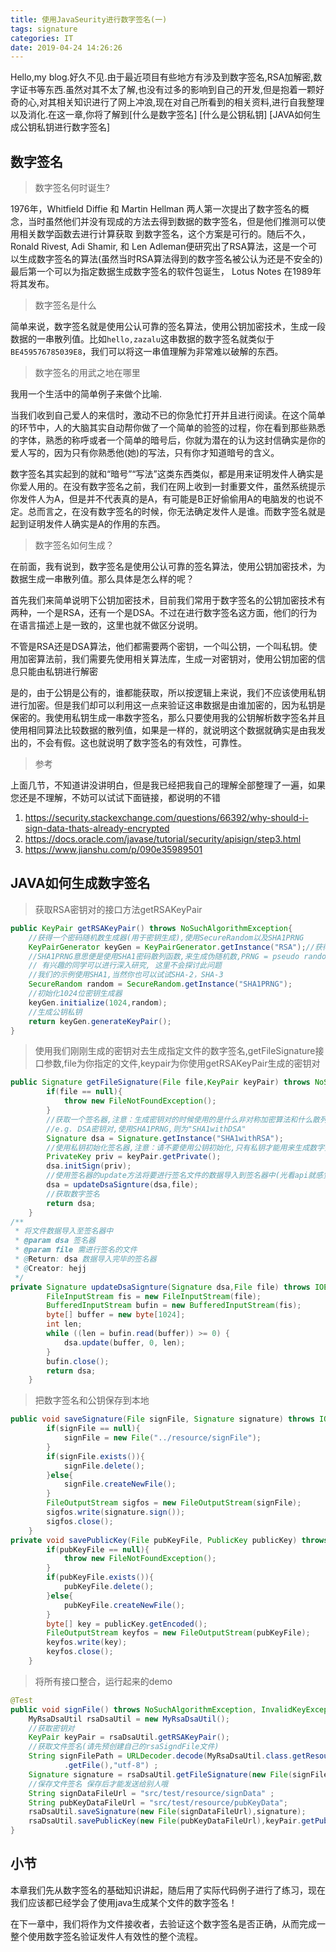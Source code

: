 ```yaml
---
title: 使用JavaSeurity进行数字签名(一)
tags: signature
categories: IT
date: 2019-04-24 14:26:26
---
```


Hello,my blog.好久不见.由于最近项目有些地方有涉及到数字签名,RSA加解密,数字证书等东西.虽然对其不太了解,也没有过多的影响到自己的开发,但是抱着一颗好奇的心,对其相关知识进行了网上冲浪,现在对自己所看到的相关资料,进行自我整理以及消化.在这一章,你将了解到[什么是数字签名] [什么是公钥私钥] [JAVA如何生成公钥私钥进行数字签名]

## 数字签名

>数字签名何时诞生? 

1976年，Whitfield Diffie 和 Martin Hellman 两人第一次提出了数字签名的概念，当时虽然他们并没有现成的方法去得到数据的数字签名，但是他们推测可以使用相关数学函数去进行计算获取 到数字签名，这个方案是可行的。随后不久， Ronald Rivest, Adi Shamir, 和 Len Adleman便研究出了RSA算法，这是一个可以生成数字签名的算法(虽然当时RSA算法得到的数字签名被公认为还是不安全的)最后第一个可以为指定数据生成数字签名的软件包诞生， Lotus Notes 在1989年将其发布。

>数字签名是什么

简单来说，数字签名就是使用公认可靠的签名算法，使用公钥加密技术，生成一段数据的一串散列值。比如<code>hello,zazalu</code>这串数据的数字签名就类似于<code>BE459576785039E8</code>，我们可以将这一串值理解为非常难以破解的东西。

>数字签名的用武之地在哪里

我用一个生活中的简单例子来做个比喻.

当我们收到自己爱人的来信时，激动不已的你急忙打开并且进行阅读。在这个简单的环节中，人的大脑其实自动帮你做了一个简单的验签的过程，你在看到那些熟悉的字体，熟悉的称呼或者一个简单的暗号后，你就为潜在的认为这封信确实是你的爱人写的，因为只有你熟悉他(她)的写法，只有你才知道暗号的含义。

数字签名其实起到的就和“暗号”“写法”这类东西类似，都是用来证明发件人确实是你爱人用的。在没有数字签名之前，我们在网上收到一封重要文件，虽然系统提示你发件人为A，但是并不代表真的是A，有可能是B正好偷偷用A的电脑发的也说不定。总而言之，在没有数字签名的时候，你无法确定发件人是谁。而数字签名就是起到证明发件人确实是A的作用的东西。

>数字签名如何生成？

在前面，我有说到，数字签名是使用公认可靠的签名算法，使用公钥加密技术，为数据生成一串散列值。那么具体是怎么样的呢？

首先我们来简单说明下公钥加密技术，目前我们常用于数字签名的公钥加密技术有两种，一个是RSA，还有一个是DSA。不过在进行数字签名这方面，他们的行为在语言描述上是一致的，这里也就不做区分说明。

不管是RSA还是DSA算法，他们都需要两个密钥，一个叫公钥，一个叫私钥。使用加密算法前，我们需要先使用相关算法库，生成一对密钥对，使用公钥加密的信息只能由私钥进行解密

是的，由于公钥是公有的，谁都能获取，所以按逻辑上来说，我们不应该使用私钥进行加密。但是我们却可以利用这一点来验证这串数据是由谁加密的，因为私钥是保密的。我使用私钥生成一串数字签名，那么只要使用我的公钥解析数字签名并且使用相同算法比较数据的散列值，如果是一样的，就说明这个数据就确实是由我发出的，不会有假。这也就说明了数字签名的有效性，可靠性。

>参考

上面几节，不知道讲没讲明白，但是我已经把我自己的理解全部整理了一遍，如果您还是不理解，不妨可以试试下面链接，都说明的不错

1. https://security.stackexchange.com/questions/66392/why-should-i-sign-data-thats-already-encrypted
2. https://docs.oracle.com/javase/tutorial/security/apisign/step3.html
3. https://www.jianshu.com/p/090e35989501

## JAVA如何生成数字签名

>获取RSA密钥对的接口方法getRSAKeyPair


```java 
public KeyPair getRSAKeyPair() throws NoSuchAlgorithmException{
    //获得一个密码随机数生成器(用于密钥生成),使用SecureRandom以及SHA1PRNG 
    KeyPairGenerator keyGen = KeyPairGenerator.getInstance("RSA");//获得密钥生成器,java语言使用KeyPairGenerator
    //SHA1PRNG意思便是使用SHA1密码散列函数,来生成伪随机数,PRNG = pseudo random number generator  
    // 有兴趣的同学可以进行深入研究, 这里不会探讨此问题        
    //我们的示例使用SHA1,当然你也可以试试SHA-2，SHA-3       
    SecureRandom random = SecureRandom.getInstance("SHA1PRNG");
    //初始化1024位密钥生成器       
    keyGen.initialize(1024,random);        
    //生成公钥私钥      
    return keyGen.generateKeyPair();
} 
```

>使用我们刚刚生成的密钥对去生成指定文件的数字签名,getFileSignature接口参数,file为你指定的文件,keypair为你使用getRSAKeyPair生成的密钥对

```java
public Signature getFileSignature(File file,KeyPair keyPair) throws NoSuchAlgorithmException, InvalidKeyException, IOException, SignatureException {
        if(file == null){
            throw new FileNotFoundException();
        }
        //获取一个签名器,注意：生成密钥对的时候使用的是什么非对称加密算法和什么散列函数,String参数就填写对应"XXXXwithXXX"
        //e.g. DSA密钥对,使用SHA1PRNG,则为"SHA1withDSA"
        Signature dsa = Signature.getInstance("SHA1withRSA");
        //使用私钥初始化签名器,注意：请不要使用公钥初始化,只有私钥才能用来生成数字签名
        PrivateKey priv = keyPair.getPrivate();
        dsa.initSign(priv);
        //使用签名器的update方法将要进行签名文件的数据导入到签名器中(光看api就感觉很类似导入的感觉,所以就这么说明了,如有违和的地方请指正)
        dsa = updateDsaSignture(dsa,file);
        //获取数字签名
        return dsa;
    }
/**
 * 将文件数据导入至签名器中
 * @param dsa 签名器
 * @param file 需进行签名的文件
 * @Return: dsa 数据导入完毕的签名器
 * @Creator: hejj
 */
private Signature updateDsaSignture(Signature dsa,File file) throws IOException, SignatureException {
        FileInputStream fis = new FileInputStream(file);
        BufferedInputStream bufin = new BufferedInputStream(fis);
        byte[] buffer = new byte[1024];
        int len;
        while ((len = bufin.read(buffer)) >= 0) {
            dsa.update(buffer, 0, len);
        }
        bufin.close();
        return dsa;
    }
```

>把数字签名和公钥保存到本地

```java
public void saveSignature(File signFile, Signature signature) throws IOException, SignatureException, NoSuchAlgorithmException, InvalidKeyException {
        if(signFile == null){
            signFile = new File("../resource/signFile");
        }
        if(signFile.exists()){
            signFile.delete();
        }else{
            signFile.createNewFile();
        }
        FileOutputStream sigfos = new FileOutputStream(signFile);
        sigfos.write(signature.sign());
        sigfos.close();
    }
private void savePublicKey(File pubKeyFile, PublicKey publicKey) throws NoSuchAlgorithmException, IOException {
        if(pubKeyFile == null){
            throw new FileNotFoundException();
        }
        if(pubKeyFile.exists()){
            pubKeyFile.delete();
        }else{
            pubKeyFile.createNewFile();
        }
        byte[] key = publicKey.getEncoded();
        FileOutputStream keyfos = new FileOutputStream(pubKeyFile);
        keyfos.write(key);
        keyfos.close();
    }
```

>将所有接口整合，运行起来的demo

```java
@Test
public void signFile() throws NoSuchAlgorithmException, InvalidKeyException, IOException, SignatureException {
    MyRsaDsaUtil rsaDsaUtil = new MyRsaDsaUtil();
    //获取密钥对
    KeyPair keyPair = rsaDsaUtil.getRSAKeyPair();
    //获取文件签名(请先预创建自己的rsaSigndFile文件)
    String signFilePath = URLDecoder.decode(MyRsaDsaUtil.class.getResource("../resource/rsaSignFile")
            .getFile(),"utf-8") ;
    Signature signature = rsaDsaUtil.getFileSignature(new File(signFilePath),keyPair);
    //保存文件签名 保存后才能发送给别人哦
    String signDataFileUrl = "src/test/resource/signData" ;
    String pubKeyDataFileUrl = "src/test/resource/pubKeyData";
    rsaDsaUtil.saveSignature(new File(signDataFileUrl),signature);
    rsaDsaUtil.savePublicKey(new File(pubKeyDataFileUrl),keyPair.getPublic());
}
```

## 小节

本章我们先从数字签名的基础知识讲起，随后用了实际代码例子进行了练习，现在我们应该都已经学会了使用java生成某个文件的数字签名！

在下一章中，我们将作为文件接收者，去验证这个数字签名是否正确，从而完成一整个使用数字签名验证发件人有效性的整个流程。

<div id="donationPoint">

<div id="licensePoint">
